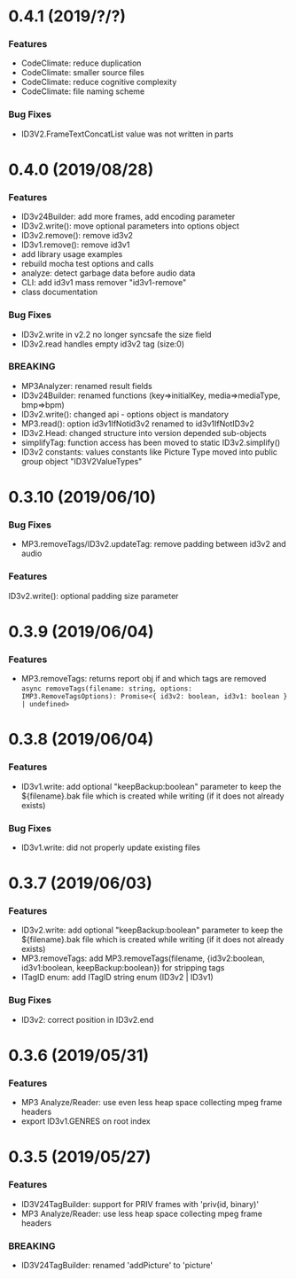 <a name="0.4.1"></a>
# 0.4.1 (2019/?/?)
### Features
* CodeClimate: reduce duplication
* CodeClimate: smaller source files
* CodeClimate: reduce cognitive complexity
* CodeClimate: file naming scheme
 
### Bug Fixes
* ID3V2.FrameTextConcatList value was not written in parts

<a name="0.4.0"></a>
# 0.4.0 (2019/08/28)
### Features
* ID3v24Builder: add more frames, add encoding parameter
* ID3v2.write(): move optional parameters into options object 
* ID3v2.remove(): remove id3v2
* ID3v1.remove(): remove id3v1
* add library usage examples
* rebuild mocha test options and calls
* analyze: detect garbage data before audio data
* CLI: add id3v1 mass remover "id3v1-remove"
* class documentation

### Bug Fixes
* ID3v2.write in v2.2 no longer syncsafe the size field
* ID3v2.read handles empty id3v2 tag (size:0) 

### BREAKING
* MP3Analyzer: renamed result fields
* ID3v24Builder: renamed functions (key=>initialKey, media=>mediaType, bmp=>bpm)
* ID3v2.write(): changed api - options object is mandatory
* MP3.read(): option id3v1IfNotid3v2 renamed to id3v1IfNotID3v2
* ID3v2.Head: changed structure into version depended sub-objects 
* simplifyTag: function access has been moved to static ID3v2.simplify()
* ID3v2 constants: values constants like Picture Type moved into public group object "ID3V2ValueTypes" 

<a name="0.3.10"></a>
# 0.3.10 (2019/06/10)
### Bug Fixes
* MP3.removeTags/ID3v2.updateTag: remove padding between id3v2 and audio

### Features
ID3v2.write(): optional padding size parameter

<a name="0.3.9"></a>
# 0.3.9 (2019/06/04)
### Features
* MP3.removeTags: returns report obj if and which tags are removed
`async removeTags(filename: string, options: IMP3.RemoveTagsOptions): Promise<{ id3v2: boolean, id3v1: boolean } | undefined>`

<a name="0.3.8"></a>
# 0.3.8 (2019/06/04)
### Features
* ID3v1.write: add optional "keepBackup:boolean" parameter to keep the ${filename}.bak file which is created while writing (if it does not already exists)

### Bug Fixes
* ID3v1.write: did not properly update existing files

<a name="0.3.7"></a>
# 0.3.7 (2019/06/03)
### Features
* ID3v2.write: add optional "keepBackup:boolean" parameter to keep the ${filename}.bak file which is created while writing (if it does not already exists)
* MP3.removeTags: add MP3.removeTags(filename, {id3v2:boolean, id3v1:boolean, keepBackup:boolean}) for stripping tags
* ITagID enum: add ITagID string enum (ID3v2 | ID3v1)

### Bug Fixes
* ID3v2: correct position in ID3v2.end 

<a name="0.3.6"></a>
# 0.3.6 (2019/05/31)
### Features
* MP3 Analyze/Reader: use even less heap space collecting mpeg frame headers
* export ID3v1.GENRES on root index

<a name="0.3.5"></a>
# 0.3.5 (2019/05/27)

### Features
* ID3V24TagBuilder: support for PRIV frames with 'priv(id, binary)'
* MP3 Analyze/Reader: use less heap space collecting mpeg frame headers

### BREAKING
* ID3V24TagBuilder: renamed 'addPicture' to 'picture'
